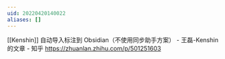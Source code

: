 ```yaml
---
uid: 20220420140022
aliases: []
---
```

[[Kenshin]]
自动导入标注到 Obsidian（不使用同步助手方案） - 王磊-Kenshin的文章 - 知乎
https://zhuanlan.zhihu.com/p/501251603

